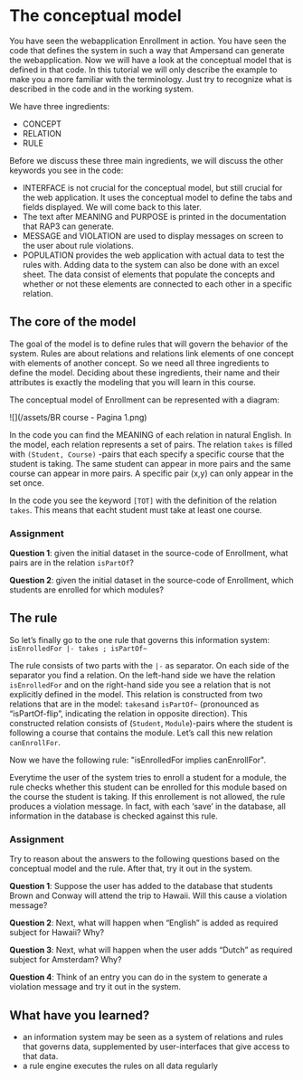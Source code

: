 # The conceptual model

You have seen the webapplication Enrollment in action. You have seen the code that defines the system in such a way that Ampersand can generate the webapplication. Now we will have a look at the conceptual model that is defined in that code. In this tutorial we will only describe the example to make you a more familiar with the terminology. Just try to recognize what is described in the code and in the working system.

We have three ingredients:

* CONCEPT
* RELATION
* RULE

Before we discuss these three main ingredients, we will discuss the other keywords you see in the code:

* INTERFACE is not crucial for the conceptual model, but still crucial for the web application. It uses the conceptual model to define the tabs and fields displayed. We will come back to this later.
* The text after MEANING and PURPOSE is printed in the documentation that RAP3 can generate. 
* MESSAGE and VIOLATION are used to display messages on screen to the user about rule violations. 
* POPULATION provides the web application with actual data to test the rules with. Adding data to the system can also be done with an excel sheet. The data consist of elements that populate the concepts and whether or not these elements are connected to each other in a specific relation. 

## The core of the model

The goal of the model is to define rules that will govern the behavior of the system. Rules are about relations and relations link elements of one concept with elements of another concept. So we need all three ingredients to define the model. Deciding about these ingredients, their name and their attributes is exactly the modeling that you will learn in this course.

The conceptual model of Enrollment can be represented with a diagram:

![](/assets/BR course  - Pagina 1.png)

In the code you can find the MEANING of each relation in natural English. In the model, each relation represents a set of pairs. The relation `takes` is filled with `(Student, Course)` -pairs that each specify a specific course that the student is taking. The same student can appear in more pairs and the same course can appear in more pairs. A specific pair \(x,y\) can only appear in the set once.

In the code you see the keyword `[TOT]` with the definition of the relation `takes`. This means that eacht student must take at least one course.

### Assignment

**Question 1**: given the initial dataset in the source-code of Enrollment, what pairs are in the relation `isPartOf`?

**Question 2**: given the initial dataset in the source-code of Enrollment, which students are enrolled for which modules?

## The rule

So let’s finally go to the one rule that governs this information system: `isEnrolledFor |- takes ; isPartOf~`

The rule consists of two parts with the `|-` as separator. On each side of the separator you find a relation. On the left-hand side we have the relation `isEnrolledFor` and on the right-hand side you see a relation that is not explicitly defined in the model. This relation is constructed from two relations that are in the model: `takes`and `isPartOf~` \(pronounced as “isPartOf-flip”, indicating the relation in opposite direction\). This constructed relation consists of \(`Student`, `Module`\)-pairs where the student is following a course that contains the module. Let’s call this new relation `canEnrollFor`.

Now we have the following rule: "isEnrolledFor implies canEnrollFor".

Everytime the user of the system tries to enroll a student for a module, the rule checks whether this student can be enrolled for this module based on the course the student is taking. If this enrollement is not allowed, the rule produces a violation message. In fact, with each ‘save’ in the database, all information in the database is checked against this rule.

### Assignment

Try to reason about the answers to the following questions based on the conceptual model and the rule. After that, try it out in the system.

**Question 1**: Suppose the user has added to the database that students Brown and Conway will attend the trip to Hawaii. Will this cause a violation message?

**Question 2**:  Next, what will happen when “English” is added as required subject for Hawaii? Why?

**Question 3**: Next, what will happen when the user adds “Dutch” as required subject for Amsterdam? Why?

**Question 4**: Think of an entry you can do in the system to generate a violation message and try it out in the system.

## What have you learned?

* an information system may be seen as a system of relations and rules that governs data, supplemented by user-interfaces that give access to that data.
* a rule engine executes the rules on all data regularly



